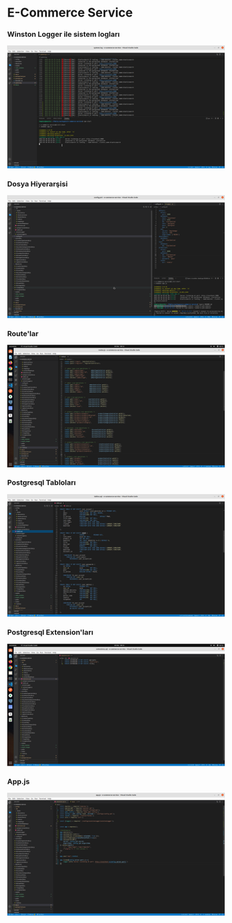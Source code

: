 # E-Commerce Service



### Winston Logger ile sistem logları

![](./project_images/service_1_start.png)



### Dosya Hiyerarşisi



![](./project_images/service_2_dosya_yapisi.png)





### Route'lar

![](./project_images/service_3_routes.png)





### Postgresql Tabloları

![](./project_images/service_3_postgresql_tables.png)





### Postgresql Extension'ları

![](./project_images/service_5_postgresql_extensions.png)





### App.js

![](./project_images/service_6_appjs.png)